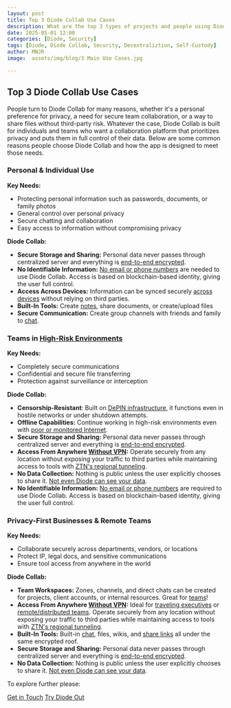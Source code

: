 ```yaml
---
layout: post
title: Top 3 Diode Collab Use Cases
description: What are the top 3 types of projects and people using Diode Collab?
date: 2025-05-01 12:00
categories: [Diode, Security]
tags: [Diode, Diode Collab, Security, Decentraliztion, Self-Custody]
author: MNJR
image: 	assets/img/blog/3 Main Use Cases.jpg

---
```

## Top 3 Diode Collab Use Cases

People turn to Diode Collab for many reasons, whether it's a personal preference for privacy, a need for secure team collaboration, or a way to share files without third-party risk. Whatever the case, Diode Collab is built for individuals and teams who want a collaboration platform that prioritizes privacy and puts them in full control of their data. Below are some common reasons people choose Diode Collab and how the app is designed to meet those needs.

### Personal & Individual Use

**Key Needs:**

*   Protecting personal information such as passwords, documents, or family photos
*   General control over personal privacy
*   Secure chatting and collaboration
*   Easy access to information without compromising privacy

**Diode Collab:**

*   **Secure Storage and Sharing:** Personal data never passes through centralized server and everything is [end-to-end encrypted](https://app.docs.diode.io/docs/using/how-it-works/).  
*   **No Identifiable Information:** [No email or phone numbers](https://diode.io/blog/messaging-app-without-a-phone-number) are needed to use Diode Collab. Access is based on blockchain-based identity, giving the user full control. 
*   **Access Across Devices:** Information can be synced securely [across devices](https://app.docs.diode.io/docs/using/linked-devices/) without relying on third parties.
*   **Built-In Tools:** Create [notes](https://app.docs.diode.io/docs/features/take-secure-notes-with-diode-drive/), share documents, or create/upload files
*   **Secure Communication:** Create group channels with friends and family to [chat](https://app.docs.diode.io/docs/using/create-a-group-chat/).

### Teams in [High-Risk Environments](https://diode.io/blog/collaboration-in-redzones)

**Key Needs:**

*   Completely secure communications 
*   Confidential and secure file transferring 
*   Protection against surveillance or interception

**Diode Collab:**

*   **Censorship-Resistant**: Built on [DePIN infrastructure](https://diode.io/blog/depin-headwinds-and-tailwinds), it functions even in hostile networks or under shutdown attempts.
*   **Offline Capabilities:** Continue working in high-risk environments even with [poor or monitored Internet](https://diode.io/blog/diode-self-custody).
*   **Secure Storage and Sharing:** Personal data never passes through centralized server and everything is [end-to-end encrypted](https://app.docs.diode.io/docs/using/how-it-works/).
*   **Access From Anywhere [Without VPN](https://diode.io/blog/does-vpn-protect-my-information):** Operate securely from any location without exposing your traffic to third parties while maintaining access to tools with [ZTN's regional tunneling](https://app.docs.diode.io/docs/features/regional-tunnels/).
*   **No Data Collection:** Nothing is public unless the user explicitly chooses to share it. [Not even Diode can see your data](https://diode.io/blog/diode-self-custody).
*   **No Identifiable Information:** [No email or phone numbers](https://diode.io/blog/messaging-app-without-a-phone-number) are required to use Diode Collab. Access is based on blockchain-based identity, giving the user full control.

### Privacy-First Businesses & Remote Teams

**Key Needs:**

*   Collaborate securely across departments, vendors, or locations
*   Protect IP, legal docs, and sensitive communications
*   Ensure tool access from anywhere in the world

**Diode Collab:**

*   **Team Workspaces:** Zones, channels, and direct chats can be created for projects, client accounts, or internal resources. Great for [teams](https://diode.io/usecases/)!
*   **Access From Anywhere [Without VPN](https://diode.io/blog/does-vpn-protect-my-information):** Ideal for [traveling executives](https://diode.io/blog/strategies-for-executive-protection) or [remote/distributed teams](https://diode.io/blog/replacing-VPN-for-international-teams). Operate securely from any location without exposing your traffic to third parties while maintaining access to tools with [ZTN's regional tunneling](https://app.docs.diode.io/docs/features/regional-tunnels/).
*   **Built-In Tools:** Built-in [chat](https://app.docs.diode.io/docs/using/create-a-group-chat/), files, wikis, and [share links](https://app.docs.diode.io/docs/using/share-a-file-or-folder-via-web-browser/) all under the same encrypted roof.
*   **Secure Storage and Sharing:** Personal data never passes through centralized server and everything is [end-to-end encrypted](https://app.docs.diode.io/docs/using/how-it-works/).
*   **No Data Collection:** Nothing is public unless the user explicitly chooses to share it. [Not even Diode can see your data](https://diode.io/blog/diode-self-custody).

To explore further please:
<div class="story__buttons">
  <a href="{{"https://contactdiode.paperform.co"}}" class="btn" target="">Get in Touch</a>
  <a href="#download-app" class="btn popup-open" target="">Try Diode Out</a>
</div>
